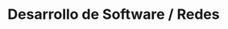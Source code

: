 ---
layout: default
title: Desarrollo de Software / Redes
nav_order: 27
parent: Taxonomía
has_children: true
---
